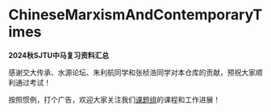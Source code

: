# ChineseMarxismAndContemporaryTimes
**2024秋SJTU中马复习资料汇总**

感谢交大传承、水源论坛、朱利航同学和张桢浩同学对本仓库的贡献，预祝大家顺利通过考试！

按照惯例，打个广告，欢迎大家关注我们[课题组](https://github.com/RoboticSJTU)的课程和工作进展！